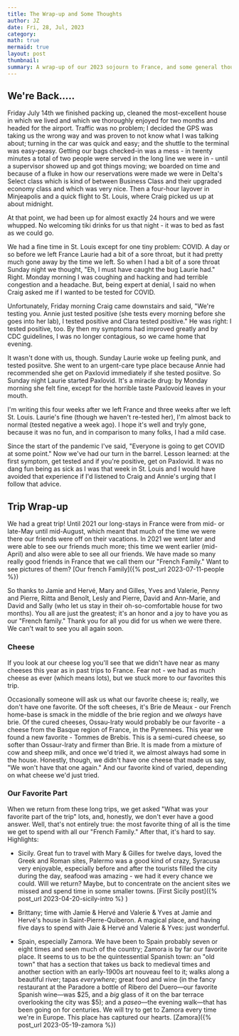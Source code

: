 ```yaml
---
title: The Wrap-up and Some Thoughts
author: JZ
date: Fri, 28, Jul, 2023
category: 
math: true
mermaid: true
layout: post
thumbnail: 
summary: A wrap-up of our 2023 sojourn to France, and some general thoughts about the trip.
---  
```

<h2>We're Back.....</h2>
Friday July 14th we finished packing up, cleaned the most-excellent house in which we lived and which we thoroughly enjoyed for two months and headed for the airport. Traffic was no problem; I decided the GPS was taking us the wrong way and was proven to not know what I was talking about; turning in the car was quick and easy; and the shuttle to the terminal was easy-peasy. Getting our bags checked-in was a mess - in twenty minutes a total of two people were served in the long line we were in - until a supervisor showed up and got things moving; we boarded on time and because of a fluke in how our reservations were made we were in Delta's Select class which is kind of between Business Class and their upgraded economy class and which was very nice. Then a four-hour layover in Minjeapolis and a quick flight to St. Louis, where Craig picked us up at about midnight. 

At that point, we had been up for almost exactly 24 hours and we were whupped. No welcoming tiki drinks for us that night - it was to bed as fast as we could go.

We had a fine time in St. Louis except for one tiny problem: COVID. A day or so before we left France Laurie had a bit of a sore throat, but it had pretty much gone away by the time we left. So when I had a bit of a sore throat Sunday night we thought, "Eh, I must have caught the bug Laurie had." Right. Monday morning I was coughing and hacking and had terrible congestion and a headache. But, being expert at denial, I said no when Craig asked me if I wanted to be tested for COVID.

Unfortunately, Friday morning Craig came downstairs and said, "We're testing you. Annie just tested positive (she tests every morning before she goes into her lab), I tested positive and Clara tested positive." He was right: I tested positive, too. By then my symptoms had improved greatly and by CDC guidelines, I was no longer contagious, so we came home that evening.

It wasn't done with us, though. Sunday Laurie woke up feeling punk, and tested posiitve. She went to an urgent-care type place because Annie had recommended she get on Paxlovid immediately if she tested posiitve. So Sunday night Laurie started Paxlovid. It's a miracle drug: by Monday morning she felt fine, except for the horrible taste Paxlovoid leaves in your mouth.

I'm writing this four weeks after we left France and three weeks after we left St. Louis. Laurie's fine (though we haven't re-tested her), I'm almost back to normal (tested  negative a week ago). I hope it's well and tryly gone, because it was no fun, and in comparison to many folks, I had a mild case.

Since the start of the pandemic I've said, "Everyone is going to get COVID at some point." Now we've had our turn in the barrel. Lesson learned: at the first symptom, get tested and if you're positive, get on Paxlovid. It was no dang fun being as sick as I was that week in St. Louis  and I would have avoided that experience if I'd listened to Craig and Annie's urging that I follow that advice.

<h2>Trip Wrap-up</h2>
We had a great trip! Until 2021 our long-stays in France were from mid- or late-May until mid-August, which meant that much of the time we were there our friends were off on their vacations. In 2021 we went later and were able to see our friends much more; this time we went earlier (mid-April) and also were able to see all our friends. We have made so many really good friends in France that we call them our "French Family." Want to see pictures of them? [Our french Family]({%  post_url 2023-07-11-people %})

So thanks to Jamie and Hervé, Mary and Gilles, Yves and Valerie, Penny and Pierre, Riitta and Benoît, Lesly and Pierre, David and Ann-Marie, and David and Sally (who let us stay in their oh-so-comfortable house for two months).  You all are just the greatest; it's an honor and a joy to have you as our "French family." Thank you for all you did for us when we were there. We can't wait to see you all again soon.

<h3>Cheese</h3>  
If you look at our cheese log you'll see that we didn't have near as many cheeses this year as in past trips to France. Fear not - we had as much cheese as ever (which means lots), but we stuck more to our favorites this trip. 

Occasionally someone will ask us what our favorite cheese is; really, we don't have one favorite. Of the soft cheeses, it's Brie de Meaux - our French home-base is smack in the middle of the brie region and we *always* have brie. Of the cured cheeses, Ossau-Iraty would probably be our favorite - a cheese from the Basque region of France, in the Pyrennees. This year we found a new favorite - Tommes de Brebis. This is a semi-cured cheese, so softer than Ossaur-Iraty and firmer than Brie. It is made from a mixture of cow and sheep milk, and once we'd tried it, we almost always had some in the house. Honestly, though, we didn't have one cheese that made us say, "We won't have that one again." And our favorite kind of varied, depending on what cheese we'd just tried.

<h3>Our Favorite Part</h3>
When we return from these long trips, we get asked "What was your favorite part of the trip" lots, and, honestly, we don't ever have a good answer. Well, that's not entirely true: the most favorite thing of all is the time we get to spend with all our "French Family." After that, it's hard to say. Highlights:  

- Sicily. Great fun to travel with Mary & Gilles for twelve days, loved the Greek and Roman sites, Palermo was a good kind of crazy, Syracusa very enjoyable, especially before and after the tourists filled the city during the day, seafood was amazing - we had it every chance we could. Will we return? Maybe, but to concentrate on the ancient sites we missed and spend time in some smaller towns. [First Sicily post]({% post_url 2023-04-20-sicily-intro %} )

- Brittany; time with Jamie & Hervé and Valerie & Yves at Jamie and Hervé's house in Saint-Pierre-Quiberon. A magical place, and having five days to spend with Jaie & Hervé and Valerie & Yves: just wonderful.

- Spain, especially Zamora. We have been to Spain probably seven or eight times and seen much of the country; Zamora is by far our favorite place. It seems to us to be the quintessential Spanish town: an "old town" that has a section that takes us back to medieval times and another section with an early-1900s art nouveau feel to it; walks along a beautiful river; tapas <em>everywhere</em>; great food and wine (in the fancy restaurant at the Paradore a bottle of Ribero del Duero&mdash;our favorite Spanish wine&mdash;was $25, and a <em>big</em> glass of it on the bar terrace overlooking the city was $5); and a <em>paseo</em>&mdash;the evening walk&mdash;that has been going on for centuries. We will try to get to Zamora every time we're in Europe. This place has captured our hearts.  [Zamora]({% post_url 2023-05-19-zamora %})


